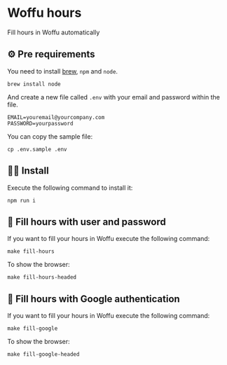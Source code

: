 # Woffu hours
Fill hours in Woffu automatically

## ⚙️ Pre requirements

You need to install [brew](https://brew.sh/), `npm` and `node`.

````shell
brew install node
````

And create a new file called `.env` with your email and password within the file.

```
EMAIL=youremail@yourcompany.com
PASSWORD=yourpassword
```

You can copy the sample file:

```shell
cp .env.sample .env
```

## 👷‍♀️ Install

Execute the following command to install it:

```shell
npm run i
```

## 🚀 Fill hours with user and password

If you want to fill your hours in Woffu execute the following command:

```shell
make fill-hours
```

To show the browser: 
```shell
make fill-hours-headed
```

## 🚀 Fill hours with Google authentication

If you want to fill your hours in Woffu execute the following command:

```shell
make fill-google
```

To show the browser:
```shell
make fill-google-headed
```
